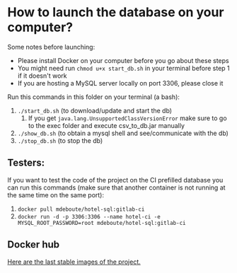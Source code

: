 # How to launch the database on your computer?

Some notes before launching:
* Please install Docker on your computer before you go about these steps 
* You might need run `chmod u+x start_db.sh` in your terminal before step 1 if it doesn't work
* If you are hosting a MySQL server locally on port 3306, please close it


Run this commands in this folder on your terminal (a bash):

1. `./start_db.sh` (to download/update and start the db)
   1. If you get `java.lang.UnsupportedClassVersionError` make sure to go to the exec folder and execute csv_to_db.jar manually
2. `./show_db.sh` (to obtain a mysql shell and see/communicate with the db)
3. `./stop_db.sh` (to stop the db)

## Testers:

If you want to test the code of the project on the CI prefilled database you can run this commands (make sure that
another container is not running at the same time on the same port):

1. `docker pull mdeboute/hotel-sql:gitlab-ci`
2. `docker run -d -p 3306:3306 --name hotel-ci -e MYSQL_ROOT_PASSWORD=root mdeboute/hotel-sql:gitlab-ci`

## Docker hub

[Here are the last stable images of the project.](https://hub.docker.com/r/mdeboute/hotel-sql/tags?page=1&ordering=last_updated)
